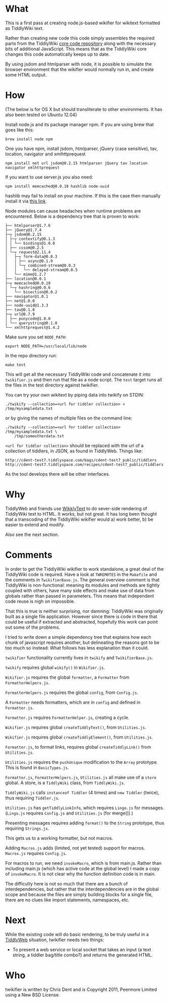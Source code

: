 # What

This is a first pass at creating node.js-based wikifier for wikitext
formatted as TiddlyWiki text.

Rather than creating new code this code simply assembles the required
parts from the TiddlyWiki
[core code repository](http://svn.tiddlywiki.org/Trunk/core/js/) along
with the necessary bits of additional JavaScript. This means that as
the TiddlyWiki core changes this code automatically keeps up to date.

By using jsdom and htmlparser with node, it is possible to simulate the
browser environment that the wikifier would normally run in, and create
some HTML output.

# How

(The below is for OS X but should transliterate to other environments.  It has also been tested on Ubuntu 12.04)

Install node.js and its package manager npm. If you are using brew that
goes like this:

    brew install node npm

One you have npm, install jsdom, htmlparser, jQuery (case sensitive), tav, location, navigator and xmlhttprequest

    npm install net url jsdom@0.2.15 htmlparser jQuery tav location navigator xmlhttprequest

If you want to use server.js you also need:

    npm install memcached@0.0.10 hashlib node-uuid

hashlib may fail to install on your machine.  If this is the case then manually install it via [this link](https://github.com/brainfucker/hashlib#install).

Node modules can cause headaches when runtime problems are encountered.  Below is a dependency tree that is proven to work:

    ├── htmlparser@1.7.6
    ├── jQuery@1.7.4
    ├─┬ jsdom@0.2.15
    │ ├─┬ contextify@0.1.3
    │ │ └── bindings@1.0.0
    │ ├── cssom@0.2.5
    │ └─┬ request@2.11.4
    │   ├─┬ form-data@0.0.3
    │   │ ├── async@0.1.9
    │   │ └─┬ combined-stream@0.0.3
    │   │   └── delayed-stream@0.0.5
    │   └── mime@1.2.7
    ├── location@0.0.1
    ├─┬ memcached@0.0.10
    │ └─┬ hashring@0.0.6
    │   └── bisection@0.0.2
    ├── navigator@1.0.1
    ├── net@1.0.0
    ├── node-uuid@1.3.3
    ├── tav@0.1.0
    ├─┬ url@0.7.9
    │ ├── punycode@1.0.0
    │ └── querystring@0.1.0
    └── xmlhttprequest@1.4.2

Make sure you set `NODE_PATH`:

    export NODE_PATH=/usr/local/lib/node

In the repo directory run:

    make test

This will get all the necessary TiddlyWiki code and concatenate it into
`twikifier.js` and then run that file as a node script. The `test` target
runs all the files in the test directory against twikifier.

You can try your own wikitext by piping data into twikify on STDIN:

    ./twikify --collection=<url for tiddler collection> < /tmp/mysampledata.txt

or by giving the names of multiple files on the command line:

    ./twikify --collection=<url for tiddler collection> /tmp/mysampledata.txt \
        /tmp/someotherdata.txt

`<url for tiddler collection>` should be replaced with the url of a collection
of tiddlers, in JSON, as found in TiddlyWeb. Things like:

    http://cdent-test7.tiddlyspace.com/bags/cdent-test7_public/tiddlers
    http://cdent-test7.tiddlyspace.com/recipes/cdent-test7_public/tiddlers

As the tool develops there will be other interfaces.

# Why

TiddlyWeb and friends use [WikklyText](http://wikklytext.com/) to do sever-side
rendering of TiddlyWiki text to HTML. It works, but not great. It has long been
thought that a transcoding of the TiddlyWiki wikifier would a) work better,
b) be easier to extend and modify.

Also see the next section.

# Comments

In order to get the TiddlyWiki wikifier to work standalone, a great deal
of the TiddlyWiki code is required. Have a look at `TWREMOTES` in the
`Makefile` and the comments in `TwikifierBase.js`. The general overview
comment is that TiddlyWiki is non-functional: meaning its modules and methods
are tightly coupled with others, have many side effects and make use of 
data from globals rather than passed in parameters. This means that independent
code reuse is nigh on impossible.

That this is true is neither surprising, nor damning: TiddlyWiki was originally
built as a single file application. However since there is code in
there that could be useful if extracted and abstracted, hopefully this work
can point out some of the problems.

I tried to write down a simple dependency tree that explains how each
chunk of javascript requires another, but delineating the reasons got to be
too much so instead: What follows has less explanation than it could.

`twikifier` functionality currently lives in `twikify` and `TwikifierBase.js`.

`twikify` requires global `wikify()` in `Wikifier.js`.

`Wikifier.js` requires the global `formatter`, a `Formatter` from `FormatterHelpers.js`.

`FormatterHelpers.js` requires the global `config`, from `Config.js`.

A `Formatter` needs formatters, which are in `config` and defined in `Formatter.js`.

`Formatter.js` requires `FormatterHelper.js`, creating a cycle.

`Wikifier.js` requires global `createTiddlyText()`, from `Utilities.js`.

`Wikifier.js` requires global `createTiddlyElement()`, from `Utilities.js`.

`Formatter.js`, to format links, requires global `createTiddlyLink()` from `Utilities.js`.

`Utilities.js` requires the `pushUnique` modification to the `Array` prototype. This is found in `BasicTypes.js`.

`Formatter.js`, `FormatterHelpers.js`, `Utilities.js` all make use of a `store` global. A store, is a `TiddlyWiki` class, from `TiddlyWiki.js`.

`TiddlyWiki.js` calls `instanceof Tiddler` (4 times) and `new Tiddler` (twice), thus requiring `Tiddler.js`.

`Utilities.js` has `getTiddlyLinkInfo`, which requires `Lingo.js` for messages.
(`Lingo.js` requires `Config.js` and `Utilities.js` (for merge()).)

Presenting messages requires adding `format()` to the `String` prototype, thus requiring `Strings.js`.

This gets us to a working formatter, but not macros.

Adding `Macros.js` adds (limited, not yet tested) support for macros. `Macros.js` requires `Config.js`.

For macros to run, we need `invokeMacro`, which is from main.js. Rather
than including main.js (which has active code at the global level) I
made a copy of `invokeMacro`. It is not clear why the function definition
code is in main.

The difficulty here is not so much that there are a bunch of interdependencies,
but rather that the interdependencies are in the global scope and because
the files are simply building blocks for a single file, there are no clues
like import statements, namespaces, etc.

# Next

While the existing code will do basic rendering, to be truly useful
in a [TiddlyWeb](http://tiddlyweb.com/) situation, twikifier
needs two things:

* To present a web service or local socket that takes an input (a text
  string, a tiddler bag/title combo?) and returns the generated HTML.

# Who

twikifier is written by Chris Dent and is Copyright 2011, Peermore Limited
using a New BSD License.

